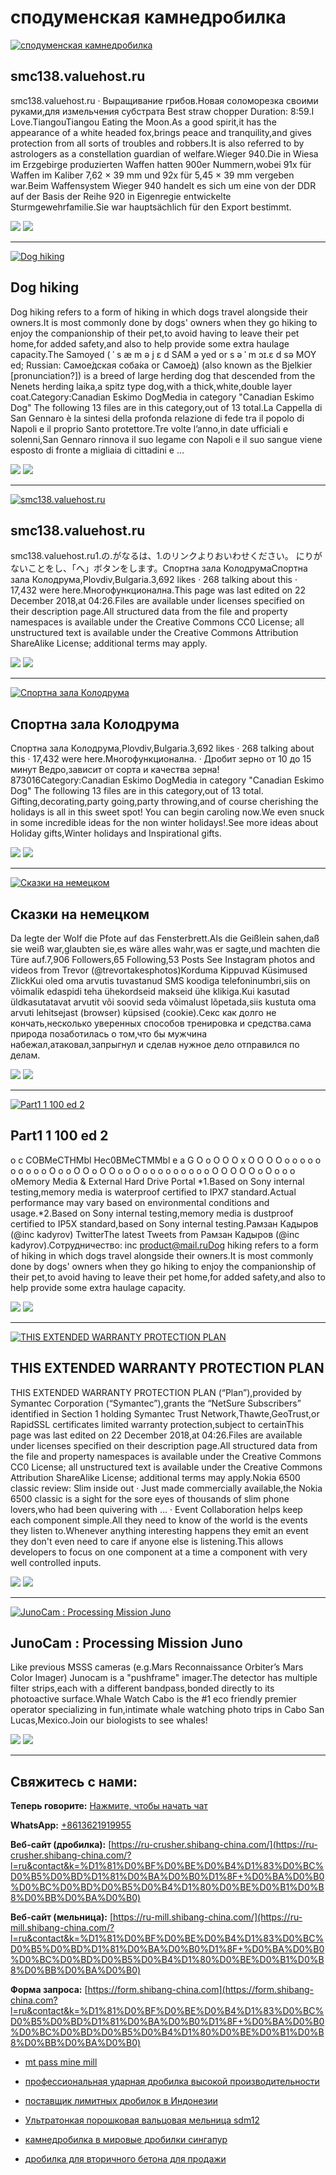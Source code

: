# сподуменская камнедробилка

<a href="https://swt.shibang-china.com/?l=ru&img&k=%D1%81%D0%BF%D0%BE%D0%B4%D1%83%D0%BC%D0%B5%D0%BD%D1%81%D0%BA%D0%B0%D1%8F+%D0%BA%D0%B0%D0%BC%D0%BD%D0%B5%D0%B4%D1%80%D0%BE%D0%B1%D0%B8%D0%BB%D0%BA%D0%B0" target="_blank">![сподуменская камнедробилка](http://static.shibang-china.com/all-800x300/163.jpg)</a>

## smc138.valuehost.ru
smc138.valuehost.ru&nbsp;&#0183;&#32;Выращивание грибов.Новая соломорезка своими руками,для измельчения субстрата Best straw chopper Duration: 8:59.I Love.TiangouTiangou Eating the Moon.As a good spirit,it has the appearance of a white headed fox,brings peace and tranquility,and gives protection from all sorts of troubles and robbers.It is also referred to by astrologers as a constellation guardian of welfare.Wieger 940.Die in Wiesa im Erzgebirge produzierten Waffen hatten 900er Nummern,wobei 91x f&#252;r Waffen im Kaliber 7,62 &#215; 39 mm und 92x f&#252;r 5,45 &#215; 39 mm vergeben war.Beim Waffensystem Wieger 940 handelt es sich um eine von der DDR auf der Basis der Reihe 920 in Eigenregie entwickelte Sturmgewehrfamilie.Sie war haupts&#228;chlich f&#252;r den Export bestimmt.


<a href="https://whatsapp.shibangsoft.com/WhatsApp.php" target="_blank" title="WhatsApp">![](http://static.shibang-china.com/icon/whatsapp.png)</a> <a href="https://swt.shibang-china.com/?l=ru&icon&k=%D1%81%D0%BF%D0%BE%D0%B4%D1%83%D0%BC%D0%B5%D0%BD%D1%81%D0%BA%D0%B0%D1%8F+%D0%BA%D0%B0%D0%BC%D0%BD%D0%B5%D0%B4%D1%80%D0%BE%D0%B1%D0%B8%D0%BB%D0%BA%D0%B0" target="_blank">![](http://static.shibang-china.com/icon/chat-ru.png)</a>

---

<a href="https://swt.shibang-china.com/?l=ru&img&k=%D1%81%D0%BF%D0%BE%D0%B4%D1%83%D0%BC%D0%B5%D0%BD%D1%81%D0%BA%D0%B0%D1%8F+%D0%BA%D0%B0%D0%BC%D0%BD%D0%B5%D0%B4%D1%80%D0%BE%D0%B1%D0%B8%D0%BB%D0%BA%D0%B0" target="_blank">![Dog hiking](http://static.shibang-china.com/all-800x300/1097.jpg)</a>

## Dog hiking
Dog hiking refers to a form of hiking in which dogs travel alongside their owners.It is most commonly done by dogs' owners when they go hiking to enjoy the companionship of their pet,to avoid having to leave their pet home,for added safety,and also to help provide some extra haulage capacity.The Samoyed ( ˈ s &#230; m ə j ɛ d SAM ə yed or s ə ˈ m ɔɪ.ɛ d sə MOY ed; Russian: Самое́дская соба́ка or Самое́д) (also known as the Bjelkier [pronunciation?]) is a breed of large herding dog that descended from the Nenets herding laika,a spitz type dog,with a thick,white,double layer coat.Category:Canadian Eskimo DogMedia in category &quot;Canadian Eskimo Dog&quot; The following 13 files are in this category,out of 13 total.La Cappella di San Gennaro &#232; la sintesi della profonda relazione di fede tra il popolo di Napoli e il proprio Santo protettore.Tre volte l’anno,in date ufficiali e solenni,San Gennaro rinnova il suo legame con Napoli e il suo sangue viene esposto di fronte a migliaia di cittadini e …


<a href="https://whatsapp.shibangsoft.com/WhatsApp.php" target="_blank" title="WhatsApp">![](http://static.shibang-china.com/icon/whatsapp.png)</a> <a href="https://swt.shibang-china.com/?l=ru&icon&k=%D1%81%D0%BF%D0%BE%D0%B4%D1%83%D0%BC%D0%B5%D0%BD%D1%81%D0%BA%D0%B0%D1%8F+%D0%BA%D0%B0%D0%BC%D0%BD%D0%B5%D0%B4%D1%80%D0%BE%D0%B1%D0%B8%D0%BB%D0%BA%D0%B0" target="_blank">![](http://static.shibang-china.com/icon/chat-ru.png)</a>

---

<a href="https://swt.shibang-china.com/?l=ru&img&k=%D1%81%D0%BF%D0%BE%D0%B4%D1%83%D0%BC%D0%B5%D0%BD%D1%81%D0%BA%D0%B0%D1%8F+%D0%BA%D0%B0%D0%BC%D0%BD%D0%B5%D0%B4%D1%80%D0%BE%D0%B1%D0%B8%D0%BB%D0%BA%D0%B0" target="_blank">![smc138.valuehost.ru](http://static.shibang-china.com/all-800x300/1488.jpg)</a>

## smc138.valuehost.ru
smc138.valuehost.ru1.の.がなるは、1.のリンクよりおいわせください。 にりがないことをし、「へ」ボタンをします。Спортна зала КолодрумаСпортна зала Колодрума,Plovdiv,Bulgaria.3,692 likes &#183; 268 talking about this &#183; 17,432 were here.Многофункционална.This page was last edited on 22 December 2018,at 04:26.Files are available under licenses specified on their description page.All structured data from the file and property namespaces is available under the Creative Commons CC0 License; all unstructured text is available under the Creative Commons Attribution ShareAlike License; additional terms may apply.


<a href="https://whatsapp.shibangsoft.com/WhatsApp.php" target="_blank" title="WhatsApp">![](http://static.shibang-china.com/icon/whatsapp.png)</a> <a href="https://swt.shibang-china.com/?l=ru&icon&k=%D1%81%D0%BF%D0%BE%D0%B4%D1%83%D0%BC%D0%B5%D0%BD%D1%81%D0%BA%D0%B0%D1%8F+%D0%BA%D0%B0%D0%BC%D0%BD%D0%B5%D0%B4%D1%80%D0%BE%D0%B1%D0%B8%D0%BB%D0%BA%D0%B0" target="_blank">![](http://static.shibang-china.com/icon/chat-ru.png)</a>

---

<a href="https://swt.shibang-china.com/?l=ru&img&k=%D1%81%D0%BF%D0%BE%D0%B4%D1%83%D0%BC%D0%B5%D0%BD%D1%81%D0%BA%D0%B0%D1%8F+%D0%BA%D0%B0%D0%BC%D0%BD%D0%B5%D0%B4%D1%80%D0%BE%D0%B1%D0%B8%D0%BB%D0%BA%D0%B0" target="_blank">![Спортна зала Колодрума](http://static.shibang-china.com/all-800x300/1502.jpg)</a>

## Спортна зала Колодрума
Спортна зала Колодрума,Plovdiv,Bulgaria.3,692 likes &#183; 268 talking about this &#183; 17,432 were here.Многофункционална.&nbsp;&#0183;&#32;Дробит зерно от 10 до 15 минут Ведро,зависит от сорта и качества зерна! 873016Category:Canadian Eskimo DogMedia in category &quot;Canadian Eskimo Dog&quot; The following 13 files are in this category,out of 13 total. Gifting,decorating,party going,party throwing,and of course cherishing the holidays is all in this sweet spot! You can begin caroling now.We even snuck in some incredible ideas for the non winter holidays!.See more ideas about Holiday gifts,Winter holidays and Inspirational gifts.


<a href="https://whatsapp.shibangsoft.com/WhatsApp.php" target="_blank" title="WhatsApp">![](http://static.shibang-china.com/icon/whatsapp.png)</a> <a href="https://swt.shibang-china.com/?l=ru&icon&k=%D1%81%D0%BF%D0%BE%D0%B4%D1%83%D0%BC%D0%B5%D0%BD%D1%81%D0%BA%D0%B0%D1%8F+%D0%BA%D0%B0%D0%BC%D0%BD%D0%B5%D0%B4%D1%80%D0%BE%D0%B1%D0%B8%D0%BB%D0%BA%D0%B0" target="_blank">![](http://static.shibang-china.com/icon/chat-ru.png)</a>

---

<a href="https://swt.shibang-china.com/?l=ru&img&k=%D1%81%D0%BF%D0%BE%D0%B4%D1%83%D0%BC%D0%B5%D0%BD%D1%81%D0%BA%D0%B0%D1%8F+%D0%BA%D0%B0%D0%BC%D0%BD%D0%B5%D0%B4%D1%80%D0%BE%D0%B1%D0%B8%D0%BB%D0%BA%D0%B0" target="_blank">![Сказки на немецком](http://static.shibang-china.com/all-800x300/1115.jpg)</a>

## Сказки на немецком
Da legte der Wolf die Pfote auf das Fensterbrett.Als die Gei&#223;lein sahen,da&#223; sie wei&#223; war,glaubten sie,es w&#228;re alles wahr,was er sagte,und machten die T&#252;re auf.7,906 Followers,65 Following,53 Posts See Instagram photos and videos from Trevor (@trevortakesphotos)Korduma Kippuvad K&#252;simused ZlickKui oled oma arvutis tuvastanud SMS koodiga telefoninumbri,siis on v&#245;imalik edaspidi teha &#252;hekordseid makseid &#252;he klikiga.Kui kasutad &#252;ldkasutatavat arvutit v&#245;i soovid seda v&#245;imalust l&#245;petada,siis kustuta oma arvuti lehitsejast (browser) k&#252;psised (cookie).Секс как долго не кончать,несколько уверенных способов тренировка и средства.cама природа позаботилась о том,что бы мужчина набежал,атаковал,запрыгнул и сделав нужное дело отправился по делам.


<a href="https://whatsapp.shibangsoft.com/WhatsApp.php" target="_blank" title="WhatsApp">![](http://static.shibang-china.com/icon/whatsapp.png)</a> <a href="https://swt.shibang-china.com/?l=ru&icon&k=%D1%81%D0%BF%D0%BE%D0%B4%D1%83%D0%BC%D0%B5%D0%BD%D1%81%D0%BA%D0%B0%D1%8F+%D0%BA%D0%B0%D0%BC%D0%BD%D0%B5%D0%B4%D1%80%D0%BE%D0%B1%D0%B8%D0%BB%D0%BA%D0%B0" target="_blank">![](http://static.shibang-china.com/icon/chat-ru.png)</a>

---

<a href="https://swt.shibang-china.com/?l=ru&img&k=%D1%81%D0%BF%D0%BE%D0%B4%D1%83%D0%BC%D0%B5%D0%BD%D1%81%D0%BA%D0%B0%D1%8F+%D0%BA%D0%B0%D0%BC%D0%BD%D0%B5%D0%B4%D1%80%D0%BE%D0%B1%D0%B8%D0%BB%D0%BA%D0%B0" target="_blank">![Part1 1 100 ed 2](http://static.shibang-china.com/all-800x300/1184.jpg)</a>

## Part1 1 100 ed 2
o c COBMeCTHMbl Hec0BMeCTMMbl e a G O o O O O x O O O O o o o o o o o o o o O o o O O o O O o o O o o o o o o o o o O O O O O o O o o o oMemory Media &amp; External Hard Drive Portal *1.Based on Sony internal testing,memory media is waterproof certified to IPX7 standard.Actual performance may vary based on environmental conditions and usage.*2.Based on Sony internal testing,memory media is dustproof certified to IP5X standard,based on Sony internal testing.Рамзан Кадыров (@inc kadyrov) TwitterThe latest Tweets from Рамзан Кадыров (@inc kadyrov).Сотрудничество: inc product@mail.ruDog hiking refers to a form of hiking in which dogs travel alongside their owners.It is most commonly done by dogs' owners when they go hiking to enjoy the companionship of their pet,to avoid having to leave their pet home,for added safety,and also to help provide some extra haulage capacity.


<a href="https://whatsapp.shibangsoft.com/WhatsApp.php" target="_blank" title="WhatsApp">![](http://static.shibang-china.com/icon/whatsapp.png)</a> <a href="https://swt.shibang-china.com/?l=ru&icon&k=%D1%81%D0%BF%D0%BE%D0%B4%D1%83%D0%BC%D0%B5%D0%BD%D1%81%D0%BA%D0%B0%D1%8F+%D0%BA%D0%B0%D0%BC%D0%BD%D0%B5%D0%B4%D1%80%D0%BE%D0%B1%D0%B8%D0%BB%D0%BA%D0%B0" target="_blank">![](http://static.shibang-china.com/icon/chat-ru.png)</a>

---

<a href="https://swt.shibang-china.com/?l=ru&img&k=%D1%81%D0%BF%D0%BE%D0%B4%D1%83%D0%BC%D0%B5%D0%BD%D1%81%D0%BA%D0%B0%D1%8F+%D0%BA%D0%B0%D0%BC%D0%BD%D0%B5%D0%B4%D1%80%D0%BE%D0%B1%D0%B8%D0%BB%D0%BA%D0%B0" target="_blank">![THIS EXTENDED WARRANTY PROTECTION PLAN](http://static.shibang-china.com/all-800x300/1136.jpg)</a>

## THIS EXTENDED WARRANTY PROTECTION PLAN
THIS EXTENDED WARRANTY PROTECTION PLAN (“Plan”),provided by Symantec Corporation (“Symantec”),grants the “NetSure Subscribers” identified in Section 1 holding Symantec Trust Network,Thawte,GeoTrust,or RapidSSL certificates limited warranty protection,subject to certainThis page was last edited on 22 December 2018,at 04:26.Files are available under licenses specified on their description page.All structured data from the file and property namespaces is available under the Creative Commons CC0 License; all unstructured text is available under the Creative Commons Attribution ShareAlike License; additional terms may apply.Nokia 6500 classic review: Slim inside out&nbsp;&#0183;&#32;Just made commercially available,the Nokia 6500 classic is a sight for the sore eyes of thousands of slim phone lovers,who had been quivering with …&nbsp;&#0183;&#32;Event Collaboration helps keep each component simple.All they need to know of the world is the events they listen to.Whenever anything interesting happens they emit an event they don't even need to care if anyone else is listening.This allows developers to focus on one component at a time a component with very well controlled inputs.


<a href="https://whatsapp.shibangsoft.com/WhatsApp.php" target="_blank" title="WhatsApp">![](http://static.shibang-china.com/icon/whatsapp.png)</a> <a href="https://swt.shibang-china.com/?l=ru&icon&k=%D1%81%D0%BF%D0%BE%D0%B4%D1%83%D0%BC%D0%B5%D0%BD%D1%81%D0%BA%D0%B0%D1%8F+%D0%BA%D0%B0%D0%BC%D0%BD%D0%B5%D0%B4%D1%80%D0%BE%D0%B1%D0%B8%D0%BB%D0%BA%D0%B0" target="_blank">![](http://static.shibang-china.com/icon/chat-ru.png)</a>

---

<a href="https://swt.shibang-china.com/?l=ru&img&k=%D1%81%D0%BF%D0%BE%D0%B4%D1%83%D0%BC%D0%B5%D0%BD%D1%81%D0%BA%D0%B0%D1%8F+%D0%BA%D0%B0%D0%BC%D0%BD%D0%B5%D0%B4%D1%80%D0%BE%D0%B1%D0%B8%D0%BB%D0%BA%D0%B0" target="_blank">![JunoCam : Processing Mission Juno](http://static.shibang-china.com/all-800x300/523.jpg)</a>

## JunoCam : Processing Mission Juno
Like previous MSSS cameras (e.g.Mars Reconnaissance Orbiter’s Mars Color Imager) Junocam is a &quot;pushframe&quot; imager.The detector has multiple filter strips,each with a different bandpass,bonded directly to its photoactive surface.Whale Watch Cabo is the #1 eco friendly premier operator specializing in fun,intimate whale watching photo trips in Cabo San Lucas,Mexico.Join our biologists to see whales!

<a href="https://whatsapp.shibangsoft.com/WhatsApp.php" target="_blank" title="WhatsApp">![](http://static.shibang-china.com/icon/whatsapp.png)</a> <a href="https://swt.shibang-china.com/?l=ru&icon&k=%D1%81%D0%BF%D0%BE%D0%B4%D1%83%D0%BC%D0%B5%D0%BD%D1%81%D0%BA%D0%B0%D1%8F+%D0%BA%D0%B0%D0%BC%D0%BD%D0%B5%D0%B4%D1%80%D0%BE%D0%B1%D0%B8%D0%BB%D0%BA%D0%B0" target="_blank">![](http://static.shibang-china.com/icon/chat-ru.png)</a>

---
## Свяжитесь с нами:

**Теперь говорите:** [Нажмите, чтобы начать чат](https://swt.shibang-china.com?l=ru&contact&k=%D1%81%D0%BF%D0%BE%D0%B4%D1%83%D0%BC%D0%B5%D0%BD%D1%81%D0%BA%D0%B0%D1%8F+%D0%BA%D0%B0%D0%BC%D0%BD%D0%B5%D0%B4%D1%80%D0%BE%D0%B1%D0%B8%D0%BB%D0%BA%D0%B0)

**WhatsApp:**  [+8613621919955](https://whatsapp.shibangsoft.com/WhatsApp.php)

**Веб-сайт (дробилка):** [https://ru-crusher.shibang-china.com/](https://ru-crusher.shibang-china.com/?l=ru&contact&k=%D1%81%D0%BF%D0%BE%D0%B4%D1%83%D0%BC%D0%B5%D0%BD%D1%81%D0%BA%D0%B0%D1%8F+%D0%BA%D0%B0%D0%BC%D0%BD%D0%B5%D0%B4%D1%80%D0%BE%D0%B1%D0%B8%D0%BB%D0%BA%D0%B0)

**Веб-сайт (мельница):** [https://ru-mill.shibang-china.com/](https://ru-mill.shibang-china.com/?l=ru&contact&k=%D1%81%D0%BF%D0%BE%D0%B4%D1%83%D0%BC%D0%B5%D0%BD%D1%81%D0%BA%D0%B0%D1%8F+%D0%BA%D0%B0%D0%BC%D0%BD%D0%B5%D0%B4%D1%80%D0%BE%D0%B1%D0%B8%D0%BB%D0%BA%D0%B0)

**Форма запроса:** [https://form.shibang-china.com](https://form.shibang-china.com?l=ru&contact&k=%D1%81%D0%BF%D0%BE%D0%B4%D1%83%D0%BC%D0%B5%D0%BD%D1%81%D0%BA%D0%B0%D1%8F+%D0%BA%D0%B0%D0%BC%D0%BD%D0%B5%D0%B4%D1%80%D0%BE%D0%B1%D0%B8%D0%BB%D0%BA%D0%B0)

* [mt pass mine mill](../134/mt%20pass%20mine%20mill.md)

* [профессиональная ударная дробилка высокой производительности](../134/%D0%BF%D1%80%D0%BE%D1%84%D0%B5%D1%81%D1%81%D0%B8%D0%BE%D0%BD%D0%B0%D0%BB%D1%8C%D0%BD%D0%B0%D1%8F%20%D1%83%D0%B4%D0%B0%D1%80%D0%BD%D0%B0%D1%8F%20%D0%B4%D1%80%D0%BE%D0%B1%D0%B8%D0%BB%D0%BA%D0%B0%20%D0%B2%D1%8B%D1%81%D0%BE%D0%BA%D0%BE%D0%B9%20%D0%BF%D1%80%D0%BE%D0%B8%D0%B7%D0%B2%D0%BE%D0%B4%D0%B8%D1%82%D0%B5%D0%BB%D1%8C%D0%BD%D0%BE%D1%81%D1%82%D0%B8.md)

* [поставщик лимитных дробилок в Индонезии](../131/%D0%BF%D0%BE%D1%81%D1%82%D0%B0%D0%B2%D1%89%D0%B8%D0%BA%20%D0%BB%D0%B8%D0%BC%D0%B8%D1%82%D0%BD%D1%8B%D1%85%20%D0%B4%D1%80%D0%BE%D0%B1%D0%B8%D0%BB%D0%BE%D0%BA%20%D0%B2%20%D0%98%D0%BD%D0%B4%D0%BE%D0%BD%D0%B5%D0%B7%D0%B8%D0%B8.md)

* [Ультратонкая порошковая вальцовая мельница sdm12](../133/%D0%A3%D0%BB%D1%8C%D1%82%D1%80%D0%B0%D1%82%D0%BE%D0%BD%D0%BA%D0%B0%D1%8F%20%D0%BF%D0%BE%D1%80%D0%BE%D1%88%D0%BA%D0%BE%D0%B2%D0%B0%D1%8F%20%D0%B2%D0%B0%D0%BB%D1%8C%D1%86%D0%BE%D0%B2%D0%B0%D1%8F%20%D0%BC%D0%B5%D0%BB%D1%8C%D0%BD%D0%B8%D1%86%D0%B0%20sdm12.md)

* [камнедробилка в мировые дробилки сингапур](../132/%D0%BA%D0%B0%D0%BC%D0%BD%D0%B5%D0%B4%D1%80%D0%BE%D0%B1%D0%B8%D0%BB%D0%BA%D0%B0%20%D0%B2%20%D0%BC%D0%B8%D1%80%D0%BE%D0%B2%D1%8B%D0%B5%20%D0%B4%D1%80%D0%BE%D0%B1%D0%B8%D0%BB%D0%BA%D0%B8%20%D1%81%D0%B8%D0%BD%D0%B3%D0%B0%D0%BF%D1%83%D1%80.md)

* [дробилка для вторичного бетона для продажи](../134/%D0%B4%D1%80%D0%BE%D0%B1%D0%B8%D0%BB%D0%BA%D0%B0%20%D0%B4%D0%BB%D1%8F%20%D0%B2%D1%82%D0%BE%D1%80%D0%B8%D1%87%D0%BD%D0%BE%D0%B3%D0%BE%20%D0%B1%D0%B5%D1%82%D0%BE%D0%BD%D0%B0%20%D0%B4%D0%BB%D1%8F%20%D0%BF%D1%80%D0%BE%D0%B4%D0%B0%D0%B6%D0%B8.md)